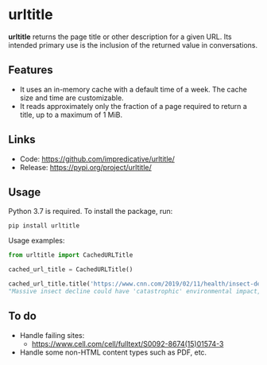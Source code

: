# urltitle
**urltitle** returns the page title or other description for a given URL.
Its intended primary use is the inclusion of the returned value in conversations.

## Features
* It uses an in-memory cache with a default time of a week. The cache size and time are customizable.
* It reads approximately only the fraction of a page required to return a title, up to a maximum of 1 MiB.

## Links
* Code: https://github.com/impredicative/urltitle/
* Release: https://pypi.org/project/urltitle/


## Usage
Python 3.7 is required. To install the package, run:

    pip install urltitle

Usage examples:
```python
from urltitle import CachedURLTitle

cached_url_title = CachedURLTitle()

cached_url_title.title('https://www.cnn.com/2019/02/11/health/insect-decline-study-intl/index.html')
"Massive insect decline could have 'catastrophic' environmental impact, study says"
```

## To do
* Handle failing sites:
  - https://www.cell.com/cell/fulltext/S0092-8674(15)01574-3
* Handle some non-HTML content types such as PDF, etc.
